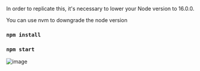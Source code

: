 In order to replicate this, it's necessary to lower your Node version to 16.0.0.


You can use nvm to downgrade the node version 

### `npm install`
### `npm start`


![image](https://github.com/adil-shabab/youtube-clone-website/assets/101416092/0c61258f-4f9f-4ccb-b077-a70fc1cfd77f)
